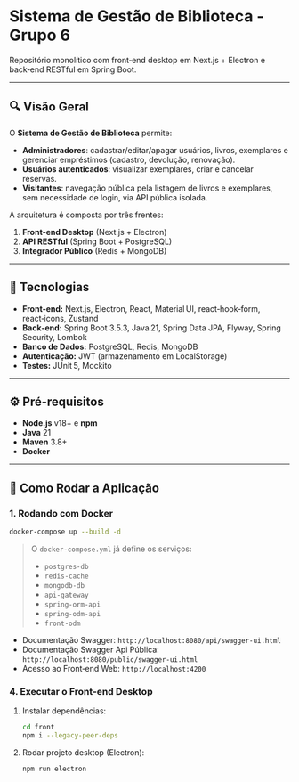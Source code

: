 # Sistema de Gestão de Biblioteca - Grupo 6

Repositório monolítico com front‑end desktop em Next.js + Electron e back‑end RESTful em Spring Boot.

---

## 🔍 Visão Geral

O **Sistema de Gestão de Biblioteca** permite:

* **Administradores**: cadastrar/editar/apagar usuários, livros, exemplares e gerenciar empréstimos (cadastro, devolução, renovação).
* **Usuários autenticados**: visualizar exemplares, criar e cancelar reservas.
* **Visitantes**: navegação pública pela listagem de livros e exemplares, sem necessidade de login, via API pública isolada.

A arquitetura é composta por três frentes:

1. **Front‑end Desktop** (Next.js + Electron)
2. **API RESTful** (Spring Boot + PostgreSQL)
3. **Integrador Público** (Redis + MongoDB)

---

## 🚀 Tecnologias

* **Front‑end:** Next.js, Electron, React, Material UI, react‑hook‑form, react‑icons, Zustand
* **Back‑end:** Spring Boot 3.5.3, Java 21, Spring Data JPA, Flyway, Spring Security, Lombok
* **Banco de Dados:** PostgreSQL, Redis, MongoDB
* **Autenticação:** JWT (armazenamento em LocalStorage)
* **Testes:** JUnit 5, Mockito

---

## ⚙️ Pré-requisitos

* **Node.js** v18+ e **npm**
* **Java** 21
* **Maven** 3.8+
* **Docker**

---

## 🏁 Como Rodar a Aplicação

### 1. Rodando com Docker


```bash
docker-compose up --build -d
```

> O `docker-compose.yml` já define os serviços:
>
> * `postgres-db`
> * `redis-cache`
> * `mongodb-db`
> * `api-gateway`
> * `spring-orm-api`
> * `spring-odm-api`
> * `front-odm`

* Documentação Swagger: `http://localhost:8080/api/swagger-ui.html`
* Documentação Swagger Api Pública: `http://localhost:8080/public/swagger-ui.html`
* Acesso ao Front‑end Web: `http://localhost:4200`

### 4. Executar o Front‑end Desktop

1. Instalar dependências:

   ```bash
   cd front
   npm i --legacy-peer-deps
   ```

2. Rodar projeto desktop (Electron):

   ```bash
   npm run electron
   ```
